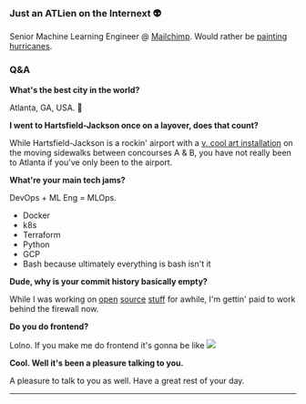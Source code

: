 ### Just an ATLien on the Internext 👽

Senior Machine Learning Engineer @ [Mailchimp](https://mailchimp.com/). Would rather be [painting hurricanes](https://www.instagram.com/emilymaycurtin/).

### Q&A

**What's the best city in the world?**

Atlanta, GA, USA. 🍑

**I went to Hartsfield-Jackson once on a layover, does that count?**

While Hartsfield-Jackson is a rockin' airport with a
[v. cool art installation](https://www.ajc.com/business/million-forest-walk-now-most-popular-artwork-hartsfield-jackson/Ngedn4THKiogkEuEWxya8J/) 
on the moving sidewalks between concourses A & B, you have not really been to Atlanta if you've only been to the airport.

**What're your main tech jams?**

DevOps + ML Eng = MLOps.
- Docker
- k8s
- Terraform
- Python
- GCP
- Bash because ultimately everything is bash isn't it

**Dude, why is your commit history basically empty?**

While I was working on 
[open](https://github.com/CODAIT/spark-bench) 
[source](https://github.com/IBMStreams/streamsx.cassandra) 
[stuff](https://github.com/EnterpriseQualityCoding/FizzBuzzEnterpriseEdition) for awhile, 
I'm gettin' paid to work behind the firewall now.

**Do you do frontend?**

Lolno. If you make me do frontend it's gonna be like
![](https://web.archive.org/web/20091027024126/http://geocities.com/danpolak/construction.gif)

**Cool. Well it's been a pleasure talking to you.**

A pleasure to talk to you as well. Have a great rest of your day.


****

<!--
**ecurtin/ecurtin** is a ✨ _special_ ✨ repository because its `README.md` (this file) appears on your GitHub profile.

Here are some ideas to get you started:

- 🔭 I’m currently working on ...
- 🌱 I’m currently learning ...
- 👯 I’m looking to collaborate on ...
- 🤔 I’m looking for help with ...
- 💬 Ask me about ...
- 📫 How to reach me: ...
- 😄 Pronouns: ...
- ⚡ Fun fact: ...
-->
